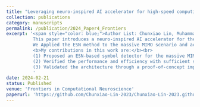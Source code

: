 ```yaml
---
title: "Leveraging neuro-inspired AI accelerator for high-speed computing in 6G networks"
collection: publications
category: manuscripts
permalink: /publication/2024_Paper4_Frontiers
excerpt: '<span style="color: blue;">Author List: Chunxiao Lin, Muhammad Farhan Azmine, Yang Yi</span><br> 
          This paper introduces a neuro-inspired AI accelerator for the massive MIMO-OFDM symbol detection task in the wireless domain.
          We Applied the ESN method to the massive MIMO scenario and accelerated the symbol detector with a DSP-based architecture.<br>
          <b>My contributions in this work are:</b><br>
          (1) Proposed an ESN-based symbol detector for the massive MIMO-OFDM system.<br>
          (2) Verified the performance and efficiency with sufficient simulations for different MIMO configurations.<br>
          (3) Validated the architecture through a proof-of-concept implementation on the Xilinx Virtex-7 FPGA board.
          '
date: 2024-02-21
status: Published
venue: 'Frontiers in Computational Neuroscience'
paperurl: 'https://github.com/Chunxiao-Lin-2023/Chunxiao-Lin-2023.github.io/blob/master/files/04_Frontiers_2024.pdf'
---
```


